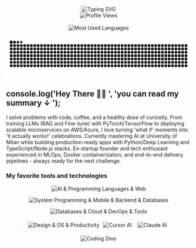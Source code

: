 <div align="center">
  <img src="https://readme-typing-svg.herokuapp.com?font=Fira+Code&size=32&duration=2800&pause=2000&color=ffffff&center=true&vCenter=true&width=940&lines=Hello%2C+I'm+Fethi+Omur+%F0%9F%91%8B;AI+Engineer+%26+Tech+Enthusiast;Building+Production-Ready+AI+Systems;Fine-tuning+LLMs+%26+Deep+Learning" alt="Typing SVG" />
</div>

<div align="center">
  <img src="https://komarev.com/ghpvc/?username=FethiOmur&color=0d1117&labelColor=ffffff&style=for-the-badge&label=Profile+Views" alt="Profile Views" height="50" />
</div>

<br/>

<div align="center">
  <img height="220em" src="https://github-readme-stats.vercel.app/api/top-langs/?username=FethiOmur&layout=compact&langs_count=8&theme=dark&hide_border=true&title_color=ffffff&text_color=ffffff&bg_color=0D1117&card_width=500" alt="Most Used Languages" />
</div>

<br/>

<div align="center">
  <img src="https://raw.githubusercontent.com/FethiOmur/FethiOmur/output/snake.svg" alt="Snake animation" />
</div>

## console.log('Hey There 👋🏼 ', 'you can read my summary ↓	');

I solve problems with code, coffee, and a healthy dose of curiosity. From training LLMs (RAG and Fine-tune) with PyTorch/TensorFlow to deploying scalable microservices on AWS/Azure, I love turning 'what if' moments into 'it actually works!' celebrations. Currently mastering AI at University of Milan while building production-ready apps with Python/Deep Learning and TypeScript/Node.js stacks. Ex-startup founder and tech enthusiast experienced in MLOps, Docker containerization, and end-to-end delivery pipelines - always ready for the next challenge.

### My favorite tools and technologies

<div align="center">
  <p>
    <img src="https://skillicons.dev/icons?i=python,pytorch,tensorflow,nodejs,ts,js,html,css,react,nextjs,nestjs&perline=11" height="48" alt="AI & Programming Languages & Web" />
  </p>
  <p>
    <img src="https://skillicons.dev/icons?i=cpp,cs,dotnet,flutter,dart,unity,express,prisma,postgres,supabase,mongodb&perline=11" height="48" alt="System Programming & Mobile & Backend & Databases" />
  </p>
  <p>
    <img src="https://skillicons.dev/icons?i=mysql,redis,aws,azure,gcp,docker,tailwind,git,github,postman,vscode&perline=11" height="48" alt="Databases & Cloud & DevOps & Tools" />
  </p>
  <p>
    <img src="https://skillicons.dev/icons?i=figma,linux,notion&perline=11" height="48" alt="Design & OS & Productivity" />
    <img alt="Cursor AI" height="48" style="margin:6px" src="https://img.icons8.com/color/48/cursor-ai.png" />
    <img alt="Claude AI" height="48" style="margin:6px" src="https://cdn.simpleicons.org/anthropic/ffffff" />
  </p>
</div>


<div align="center">
  <img src="https://raw.githubusercontent.com/saadeghi/saadeghi/master/dino.gif" alt="Coding Dino" />
</div>
